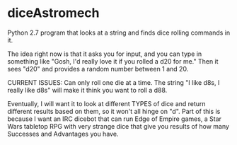 # diceAstromech
Python 2.7 program that looks at a string and finds dice rolling commands in it.

The idea right now is that it asks you for input, and you can type in something like "Gosh, I'd really love it if you rolled a d20 for me." Then it sees "d20" and provides a random number between 1 and 20.

CURRENT ISSUES:
Can only roll one die at a time.
The string "I like d8s, I really like d8s" will make it think you want to roll a d88.

Eventually, I will want it to look at different TYPES of dice and return different results based on them, so it won't all hinge on "d". Part of this is because I want an IRC dicebot that can run Edge of Empire games, a Star Wars tabletop RPG with very strange dice that give you results of how many Successes and Advantages you have. 
